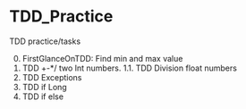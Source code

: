 # TDD_Practice
TDD practice/tasks

0. FirstGlanceOnTDD: Find min and max value
1. TDD +-*/ two Int numbers. 
 1.1. TDD Division float numbers
2. TDD Exceptions
3. TDD if Long
4. TDD if else
